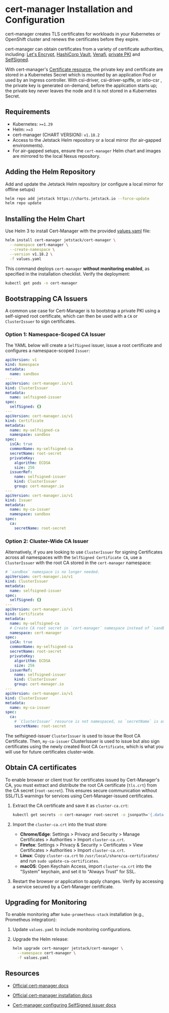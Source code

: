 # cert-manager Installation and Configuration

cert-manager creates TLS certificates for workloads in your Kubernetes or OpenShift cluster and renews the certificates before they expire.

cert-manager can obtain certificates from a variety of certificate authorities, including: [Let's Encrypt](https://cert-manager.io/docs/configuration/acme/), [HashiCorp Vault](https://cert-manager.io/docs/configuration/vault/), [Venafi](https://cert-manager.io/docs/configuration/venafi/), [private PKI](https://cert-manager.io/docs/configuration/ca/) and [SelfSigned](https://cert-manager.io/docs/configuration/selfsigned/).

With cert-manager's [Certificate resource](https://cert-manager.io/docs/usage/certificate/), the private key and certificate are stored in a Kubernetes Secret which is mounted by an application Pod or used by an Ingress controller. With csi-driver, csi-driver-spiffe, or istio-csr , the private key is generated on-demand, before the application starts up; the private key never leaves the node and it is not stored in a Kubernetes Secret.

## Requirements

- Kubernetes: `>=1.29`
- Helm: `>=3`
- cert-manager (CHART VERSION): `v1.18.2`
- Access to the Jetstack Helm repository or a local mirror (for air-gapped environments).
- For air-gapped setups, ensure the `cert-manager` Helm chart and images are mirrored to the local Nexus repository.

## Adding the Helm Repository

Add and update the Jetstack Helm repository (or configure a local mirror for offline setups)

```bash
helm repo add jetstack https://charts.jetstack.io --force-update
helm repo update
```

## Installing the Helm Chart

Use Helm 3 to install Cert-Manager with the provided [values.yaml](./values.yaml) file:

```bash
helm install cert-manager jetstack/cert-manager \
  --namespace cert-manager \
  --create-namespace \
  --version v1.18.2 \
  -f values.yaml
```

This command deploys `cert-manager` **without monitoring enabled**, as specified in the installation checklist. Verify the deployment:

```bash
kubectl get pods -n cert-manager
```

## Bootstrapping CA Issuers

A common use case for Cert-Manager is to bootstrap a private PKI using a self-signed root certificate, which can then be used with a `CA` or `ClusterIssuer` to sign certificates.

### Option 1: Namespace-Scoped CA Issuer

The YAML below will create a `SelfSigned` issuer, issue a root certificate and configures a namespace-scoped `Issuer`:

```yaml
apiVersion: v1
kind: Namespace
metadata:
  name: sandbox
---
apiVersion: cert-manager.io/v1
kind: ClusterIssuer
metadata:
  name: selfsigned-issuer
spec:
  selfSigned: {}
---
apiVersion: cert-manager.io/v1
kind: Certificate
metadata:
  name: my-selfsigned-ca
  namespace: sandbox
spec:
  isCA: true
  commonName: my-selfsigned-ca
  secretName: root-secret
  privateKey:
    algorithm: ECDSA
    size: 256
  issuerRef:
    name: selfsigned-issuer
    kind: ClusterIssuer
    group: cert-manager.io
---
apiVersion: cert-manager.io/v1
kind: Issuer
metadata:
  name: my-ca-issuer
  namespace: sandbox
spec:
  ca:
    secretName: root-secret
```

### Option 2: Cluster-Wide CA Issuer

Alternatively, if you are looking to use `ClusterIssuer` for signing Certificates across all namespaces with the `SelfSigned Certificate CA`, use a `ClusterIssuer` with the root CA stored in the `cert-manager` namespace:

```yaml
# `sandbox` namespace is no longer needed.
apiVersion: cert-manager.io/v1
kind: ClusterIssuer
metadata:
  name: selfsigned-issuer
spec:
  selfSigned: {}
---
apiVersion: cert-manager.io/v1
kind: Certificate
metadata:
  name: my-selfsigned-ca
  # Create CA root secret in `cert-manager` namespace instead of `sandbox` namespace.
  namespace: cert-manager
spec:
  isCA: true
  commonName: my-selfsigned-ca
  secretName: root-secret
  privateKey:
    algorithm: ECDSA
    size: 256
  issuerRef:
    name: selfsigned-issuer
    kind: ClusterIssuer
    group: cert-manager.io
---
apiVersion: cert-manager.io/v1
kind: ClusterIssuer
metadata:
  name: my-ca-issuer
spec:
  ca:
    # `ClusterIssuer` resource is not namespaced, so `secretName` is assumed to reference secret in `cert-manager` namespace.
    secretName: root-secret
```

The selfsigned-issuer `ClusterIssuer` is used to issue the Root CA Certificate. Then, `my-ca-issuer` ClusterIssuer is used to issue but also sign certificates using the newly created Root CA `Certificate`, which is what you will use for future certificates cluster-wide.

## Obtain CA certificates

To enable browser or client trust for certificates issued by Cert-Manager's CA, you must extract and distribute the root CA certificate (`tls.crt`) from the CA secret (`root-secret`). This ensures secure communication without SSL/TLS warnings for services using Cert-Manager-issued certificates.

1. Extract the CA certificate and save it as `cluster-ca.crt`:

   ```bash
   kubectl get secrets -n cert-manager root-secret -o jsonpath='{.data.tls\.crt}' | base64 -d > cluster-ca.crt
   ```

1. Import the `cluster-ca.crt` into the trust store:

   - **Chrome/Edge**: Settings > Privacy and Security > Manage Certificates > Authorities > Import `cluster-ca.crt`.
   - **Firefox**: Settings > Privacy & Security > Certificates > View Certificates > Authorities > Import `cluster-ca.crt`.
   - **Linux**: Copy `cluster-ca.crt` to `/usr/local/share/ca-certificates/` and run `sudo update-ca-certificates`.
   - **macOS**: Open Keychain Access, import `cluster-ca.crt` into the "System" keychain, and set it to "Always Trust" for SSL.

1. Restart the browser or application to apply changes. Verify by accessing a service secured by a Cert-Manager certificate.

## Upgrading for Monitoring

To enable monitoring after `kube-prometheus-stack` installation (e.g., Prometheus integration):

1. Update `values.yaml` to include monitoring configurations.
1. Upgrade the Helm release:

   ```bash
   helm upgrade cert-manager jetstack/cert-manager \
     --namespace cert-manager \
     -f values.yaml
   ```

## Resources

- [Official cert-manager docs](https://cert-manager.io/docs/)

- [Official cert-manager installation docs](https://cert-manager.io/docs/installation/helm/)

- [Cert-manager configuring SelfSigned issuer docs](https://cert-manager.io/docs/configuration/selfsigned/)

